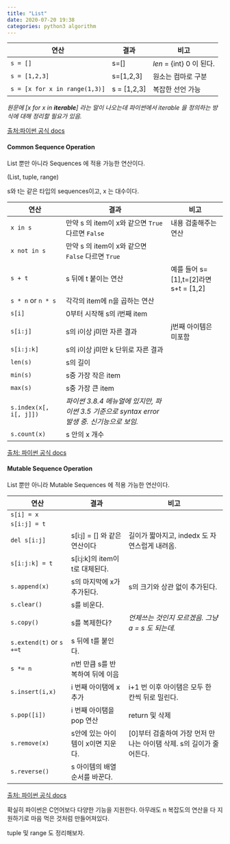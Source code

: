 ```yaml
---
title: "List"
date: 2020-07-20 19:38
categories: python3 algorithm
---
```


|연산|결과|비고|
|---|---|---|
|`s = []`|s=[]|_len_ = {int} 0 이 된다.|
|`s = [1,2,3]`| s=[1,2,3] |원소는 컴마로 구분|
|`s = [x for x in range(1,3)]`| s = [1,2,3] |복잡한 선언 가능|

*원문에 [x for x in **iterable**] 라는 말이 나오는데 파이썬에서 iterable 을 정의하는 방식에 대해 정리할 필요가 있음.*

[출처:파이썬 공식 docs](https://docs.python.org/3/library/stdtypes.html#list)

#### Common Sequence Operation

List 뿐만 아니라 Sequences 에 적용 가능한 연산이다.


(List, tuple, range)


s와 t는 같은 타입의 sequences이고,
x 는 대수이다.


|연산|결과|비고|
|---|           ---|---|
|`x in s`| 만약 s 의 item이 x와 같으면 `True` 다르면 `False`|      내용 검출해주는 연산 |
|`x not in s`|만약 s 의 item이 x와 같으면 `False` 다르면 `True`||
|`s + t`|s 뒤에 t 붙이는 연산                              |예를 들어 s=[1],t=[2]라면 s+t = [1,2]|
|`s * n` or `n * s`|각각의 item에 n을 곱하는 연산||
|`s[i]`|0부터 시작해 s의 i번째 item||
|`s[i:j]`|s의 i이상 j미만 자른 결과|j번째 아이템은 미포함|
|`s[i:j:k]`|s의 i이상 j미만 k 단위로 자른 결과||
|`len(s)`|s의 길이||
|`min(s)`|s중 가장 작은 item||
|`max(s)`|s중 가장 큰 item||
|`s.index(x[, i[, j]])`|*파이썬 3.8.4 메뉴얼에 있지만, 파이썬 3.5 기준으로 syntax error 발생 중. 신기능으로 보임.*||
|`s.count(x)`|s 안의 x 개수||


[출처: 파이썬 공식 docs](https://docs.python.org/3/library/stdtypes.html#typesseq-common)

#### Mutable Sequence Operation
List 뿐만 아니라 Mutable Sequences 에 적용 가능한 연산이다.



|연산|결과|비고|
|---|           ---|---|
|`s[i] = x`|||
|`s[i:j] = t`|||
|`del s[i:j]`|s[i:j] = [] 와 같은 연산이다                 |길이가 짧아지고, indedx 도 자연스럽게 내려옴.|
|`s[i:j:k] = t`| s[i:j:k]의 item이 t로 대체된다. 
|`s.append(x)`|s의 마지막에 x가 추가된다.|s의 크기와 상관 없이 추가된다.|
|`s.clear()`|s를 비운다.||
|`s.copy()`|s를 복제한다?|*언제쓰는 것인지 모르겠음. 그냥 a = s 도 되는데.*|
|`s.extend(t)` or `s +=t`|s 뒤에 t를 붙인다.||
|`s *= n`|n번 만큼 s를 반복하여 뒤에 이음||
|`s.insert(i,x)`|i 번째 아이탬에 x 추가|i+1 번 이후 아이탬은 모두 한 칸씩 뒤로 밀린다.|
|`s.pop([i])`|i 번째 아이탬을 pop 연산|return 및 삭제|
|`s.remove(x)`|s안에 있는 아이템이 x이면 지운다.|[0]부터 검출하여 가장 먼저 만나는 아이탬 삭제. s의 길이가 줄어든다.|
|`s.reverse()`|s 아이템의 배열 순서를 바꾼다.||


[출처: 파이썬 공식 docs](https://docs.python.org/3/library/stdtypes.html#typesseq-mutable)


확실히 파이썬은 C언어보다 다양한 기능을 지원한다.
아무래도 n 복잡도의 연산을 다 지원하기로 마음 먹은 것처럼 만들어져있다.

tuple 및 range 도 정리해보자.